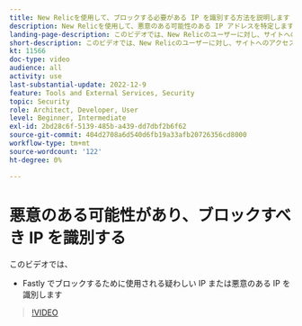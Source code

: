 ```yaml
---
title: New Relicを使用して、ブロックする必要がある IP を識別する方法を説明します
description: New Relicを使用して、悪意のある可能性のある IP アドレスを特定します。  IP が決定されたら、Fastly でこれを使用して、アプリケーションへのアクセスをブロックします。
landing-page-description: このビデオでは、New Relicのユーザーに対し、サイトへのアクセスをブロックする必要がある可能性のある IP アドレスを見つけるように指示します。
short-description: このビデオでは、New Relicのユーザーに対し、サイトへのアクセスをブロックする必要がある可能性のある IP アドレスを見つけるように指示します。
kt: 11566
doc-type: video
audience: all
activity: use
last-substantial-update: 2022-12-9
feature: Tools and External Services, Security
topic: Security
role: Architect, Developer, User
level: Beginner, Intermediate
exl-id: 2bd28c6f-5139-485b-a439-dd7dbf2b6f62
source-git-commit: 404d2708a6d540d6fb19a33afb20726356cd8000
workflow-type: tm+mt
source-wordcount: '122'
ht-degree: 0%

---
```


# 悪意のある可能性があり、ブロックすべき IP を識別する

このビデオでは、

- Fastly でブロックするために使用される疑わしい IP または悪意のあ&#x200B;る IP を識別します

>[!VIDEO](https://video.tv.adobe.com/v/3412088?quality=12&learn=on)
